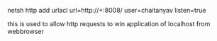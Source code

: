 netsh http add urlacl url=http://+:8008/ user=chaitanyav listen=true


this is used to allow http requests to win application of localhost from webbrowser

